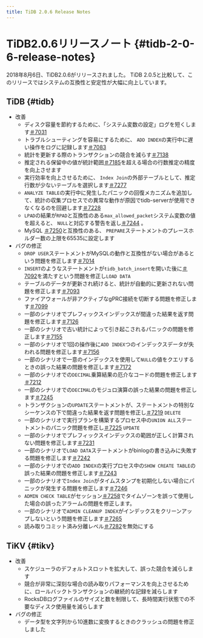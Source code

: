 ```yaml
---
title: TiDB 2.0.6 Release Notes
---
```


# TiDB2.0.6リリースノート {#tidb-2-0-6-release-notes}

2018年8月6日、TiDB2.0.6がリリースされました。 TiDB 2.0.5と比較して、このリリースではシステムの互換性と安定性が大幅に向上しています。

## TiDB {#tidb}

-   改善
    -   ディスク容量を節約するために、「システム変数の設定」ログを短くします[＃7031](https://github.com/pingcap/tidb/pull/7031)
    -   トラブルシューティングを容易にするために、 `ADD INDEX`の実行中に遅い操作をログに記録します[＃7083](https://github.com/pingcap/tidb/pull/7083)
    -   統計を更新する際のトランザクションの競合を減らす[＃7138](https://github.com/pingcap/tidb/pull/7138)
    -   推定される保留中の値が統計範囲[＃7185](https://github.com/pingcap/tidb/pull/7185)を超える場合の行数推定の精度を向上させます
    -   実行効率を向上させるために、 `Index Join`の外部テーブルとして、推定行数が少ないテーブルを選択します[＃7277](https://github.com/pingcap/tidb/pull/7277)
    -   `ANALYZE TABLE`の実行中に発生したパニックの回復メカニズムを追加して、統計の収集プロセスでの異常な動作が原因でtidb-serverが使用できなくなるのを回避します[＃7228](https://github.com/pingcap/tidb/pull/7228)
    -   `LPAD`の結果が`RPAD`と互換性のある`max_allowed_packet`システム変数の値を超えると、 `NULL`と対応する警告を返し[＃7244](https://github.com/pingcap/tidb/pull/7244) 。
    -   MySQL [＃7250](https://github.com/pingcap/tidb/pull/7250)と互換性のある、 `PREPARE`ステートメントのプレースホルダー数の上限を65535に設定します
-   バグの修正
    -   `DROP USER`ステートメントがMySQLの動作と互換性がない場合があるという問題を修正します[＃7014](https://github.com/pingcap/tidb/pull/7014)
    -   `INSERT`のようなステートメントが`tidb_batch_insert`を開いた後に[＃7092](https://github.com/pingcap/tidb/pull/7092)を満たすという問題を修正し`LOAD DATA`
    -   テーブルのデータが更新され続けると、統計が自動的に更新されない問題を修正します[＃7093](https://github.com/pingcap/tidb/pull/7093)
    -   ファイアウォールが非アクティブなgPRC接続を切断する問題を修正します[＃7099](https://github.com/pingcap/tidb/pull/7099)
    -   一部のシナリオでプレフィックスインデックスが間違った結果を返す問題を修正します[＃7126](https://github.com/pingcap/tidb/pull/7126)
    -   一部のシナリオで古い統計によって引き起こされるパニックの問題を修正します[＃7155](https://github.com/pingcap/tidb/pull/7155)
    -   一部のシナリオで1回の操作後に`ADD INDEX`つのインデックスデータが失われる問題を修正します[＃7156](https://github.com/pingcap/tidb/pull/7156)
    -   一部のシナリオで一意のインデックスを使用して`NULL`の値をクエリするときの誤った結果の問題を修正します[＃7172](https://github.com/pingcap/tidb/pull/7172)
    -   一部のシナリオでの`DECIMAL`乗算結果の厄介なコードの問題を修正します[＃7212](https://github.com/pingcap/tidb/pull/7212)
    -   一部のシナリオでの`DECIMAL`のモジュロ演算の誤った結果の問題を修正します[＃7245](https://github.com/pingcap/tidb/pull/7245)
    -   トランザクションの`UPDATE`ステートメントが、ステートメントの特別なシーケンスの下で間違った結果を返す問題を修正し[＃7219](https://github.com/pingcap/tidb/pull/7219) `DELETE`
    -   一部のシナリオで実行プランを構築するプロセス中の`UNION ALL`ステートメントのパニック問題を修正し[＃7225](https://github.com/pingcap/tidb/pull/7225) `UPDATE`
    -   一部のシナリオでプレフィックスインデックスの範囲が正しく計算されない問題を修正します[＃7231](https://github.com/pingcap/tidb/pull/7231)
    -   一部のシナリオで`LOAD DATA`ステートメントがbinlogの書き込みに失敗する問題を修正します[＃7242](https://github.com/pingcap/tidb/pull/7242)
    -   一部のシナリオでの`ADD INDEX`の実行プロセス中の`SHOW CREATE TABLE`の誤った結果の問題を修正します[＃7243](https://github.com/pingcap/tidb/pull/7243)
    -   一部のシナリオで`Index Join`がタイムスタンプを初期化しない場合にパニックが発生する問題を修正します[＃7246](https://github.com/pingcap/tidb/pull/7246)
    -   `ADMIN CHECK TABLE`がセッション[＃7258](https://github.com/pingcap/tidb/pull/7258)でタイムゾーンを誤って使用した場合の誤ったアラームの問題を修正します。
    -   一部のシナリオで`ADMIN CLEANUP INDEX`がインデックスをクリーンアップしないという問題を修正します[＃7265](https://github.com/pingcap/tidb/pull/7265)
    -   読み取りコミット済み分離レベル[＃7282](https://github.com/pingcap/tidb/pull/7282)を無効にする

## TiKV {#tikv}

-   改善
    -   スケジューラのデフォルトスロットを拡大して、誤った競合を減らします
    -   競合が非常に深刻な場合の読み取りパフォーマンスを向上させるために、ロールバックトランザクションの継続的な記録を減らします
    -   RocksDBログファイルのサイズと数を制限して、長時間実行状態での不要なディスク使用量を減らします
-   バグの修正
    -   データ型を文字列から10進数に変換するときのクラッシュの問題を修正しました
